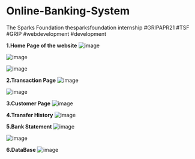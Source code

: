 # Online-Banking-System
The Sparks Foundation thesparksfoundation internship #GRIPAPR21 #TSF #GRIP #webdevelopment #development

**1.Home Page of the website**
![image](https://user-images.githubusercontent.com/75359203/114749240-5ac9ba80-9d70-11eb-919f-14787ed57b2d.png)

![image](https://user-images.githubusercontent.com/75359203/114749603-ba27ca80-9d70-11eb-8a1d-fc159ea4643f.png)

![image](https://user-images.githubusercontent.com/75359203/114749719-d7f52f80-9d70-11eb-8954-8a707195d217.png)

**2.Transaction Page**
![image](https://user-images.githubusercontent.com/75359203/115207901-a803ae80-a119-11eb-908a-f8c9102a7be8.png)

![image](https://user-images.githubusercontent.com/75359203/115206812-9a99f480-a118-11eb-8c7c-b2fdd364713f.png)

**3.Customer Page**
![image](https://user-images.githubusercontent.com/75359203/114911283-7bf7dd00-9e3c-11eb-9bb6-1c8674c2e08e.png)

**4.Transfer History**
![image](https://user-images.githubusercontent.com/75359203/115206203-fa43d000-a117-11eb-92a4-cffa80a51dd8.png)

**5.Bank Statement**
![image](https://user-images.githubusercontent.com/75359203/114911917-0cceb880-9e3d-11eb-8c9c-7a3a880c4277.png)

![image](https://user-images.githubusercontent.com/75359203/114911981-1bb56b00-9e3d-11eb-8b47-a57b8e8c1fc9.png)

**6.DataBase**
![image](https://user-images.githubusercontent.com/75359203/114751709-1ab80700-9d73-11eb-94ae-4019155c5b6f.png)
